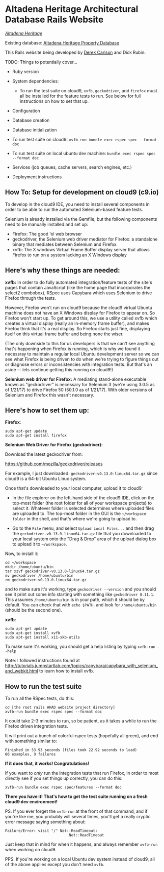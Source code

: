 # Altadena Heritage Architectural Database Rails Website

[*Altadena Heritage*](http://altadenaheritage.org/)

Existing database: [Altadena Heritage Property Database](http://altadenaheritagepdb.org/)

This Rails website being developed by 
[Derek Carlson](http://www.consciouscomputerconsulting.com/) and Dick Rubin.

TODO: Things to potentially cover...

* Ruby version

* System dependencies:
  *   To run the test suite on cloud9, `xvfb`, `geckodriver`, and `firefox` must all
      be installed for the feature tests to run.  See below for full instructions 
      on how to set that up.

* Configuration

* Database creation

* Database initialization

* To run test suite on cloud9: `xvfb-run bundle exec rspec spec --format doc`

* To run test suite on local ubuntu dev machine: `bundle exec rspec spec --format doc`

* Services (job queues, cache servers, search engines, etc.)

* Deployment instructions


## How To: Setup for development on cloud9 (c9.io)

To develop in the cloud9 IDE, you need to install several components in order to be able to run the automated Selenium-based feature tests.

Selenium is already installed via the Gemfile, but the following components need to be manually installed and set up:

- Firefox: The good 'ol web browser
- geckodriver, the Selenium web driver mediator for Firefox: a standalone binary that mediates between Selenium and Firefox
- xvfb: The X windows Virtual Frame Buffer display server that allows Firefox to run on a system lacking an X Windows display

## Here's why these things are needed:

**xvfb:** In order to do fully automated integration/feature tests of the site's pages that contain JavaScript (like the home page that incorporates the select2 combobox), RSpec uses Capybara which uses Selenium to drive Firefox through the tests.

However, Firefox won't run on cloud9 because the cloud9 virtual Ubuntu machine does not have an X Windows display for Firefox to appear on.  So Firefox won't start up.  To get around this, we use a utility called xvfb which creates a virtual display (really an in-memory frame buffer), and makes Firefox think that it's a real display.  So Firefox starts just fine, displaying itself on this virtual frame buffer and being none the wiser.  

(The only downside to this for us developers is that we can't see anything that's happening when Firefox is running, which is why we found it necessray to maintain a regular local Ubuntu development server so we can see what Firefox is being driven to do when we're trying to figure things out or diagnose errors or inconsistencies with integration tests.  But that's an aside -- lets continue getting this running on cloud9!)

**Selenium web driver for Firefox:** A mediating stand-alone executable known as "geckodriver" is necessary for Selenium 3 (we're using 3.0.5 as of 1/21/17) to drive Firefox 50 (50.1.0 as of 1/21/17).  With older versions of Selenium and Firefox this wasn't necessary.

## Here's how to set them up:

**Firefox**:
```
sudo apt-get update
sudo apt-get install firefox
```

**Selenium Web Driver for Firefox (geckodriver):**

Download the latest geckodriver from: 

<https://github.com/mozilla/geckodriver/releases>

For example, I just downloaded: `geckodriver-v0.13.0-linux64.tar.gz` since cloud9 is a 64-bit Ubuntu Linux system.

Once that's downloaded to your local computer, upload it to cloud9:

* In the file explorer on the left-hand side of the cloud9 IDE, click on the top-most folder (the root folder for all of your workspace projects) to select it.  Whatever folder is selected determines where uploaded files are uploaded to.  The top-most folder in the GUI is the `~/workspace folder` in the shell, and that's where we're going to upload to.

* Go to the `File` menu, and select `Upload Local Files...` and then drag the `geckodriver-v0.13.0-linux64.tar.gz` file that you downloaded to your local system onto the "Drag & Drop" area of the upload dialog box to upload it to `~/workspace`.

Now, to install it:

```
cd ~/workspace
mkdir /home/ubuntu/bin
tar xzvf geckodriver-v0.13.0-linux64.tar.gz
mv geckodriver /home/ubuntu/bin
rm geckodriver-v0.13.0-linux64.tar.gz
```

and to make sure it's working, type `geckodriver --version` and you should see it print out some info starting with something like `geckodriver 0.11.1`.  This assumes `/home/ubuntu/bin` is in your path, which it should be by default.  You can check that with `echo $PATH`, and look for `/home/ubuntu/bin` (should be the second one).

**xvfb**:

```
sudo apt-get update
sudo apt-get install xvfb
sudo apt-get install x11-xkb-utils
```
To make sure it's working, you should get a help listing by typing `xvfb-run --help`

Note: I followed instructions found at <http://tutorials.jumpstartlab.com/topics/capybara/capybara_with_selenium_and_webkit.html> to learn how to install xvfb.

## How to run the test suite

To run all the RSpec tests, do this:
```
cd [the root rails AHAD website project directory]
xvfb-run bundle exec rspec spec --format doc
```
It could take 2-3 minutes to run, so be patient, as it takes a while to run the Firefox driven integration tests.

It will print out a bunch of colorful rspec tests (hopefully all green), and end with something similar to:
```
Finished in 53.93 seconds (files took 22.92 seconds to load)
60 examples, 0 failures
```
**If it does that, it works!  Congratulations!**

If you want to *only* run the integration tests that run Firefox, in order to most directly see if you set things up correctly, you can do this:

`xvfb-run bundle exec rspec spec/features --format doc`

**There you have it!  That's how to get the test suite running on a fresh cloud9 dev environment!**

PS. If you ever forget the `xvfb-run` at the front of that command, and if you're like me, you probably will several times, you'll get a really cryptic error message saying something about:

```
Failure/Error: visit "/" Net::ReadTimeout: 
                             Net::ReadTimeout
``` 

Just keep that in mind for when it happens, and always remember `xvfb-run` when working on cloud9.

PPS. If you're working on a local Ubuntu dev system instead of cloud9, all of the above applies except you don't need `xvfb`.